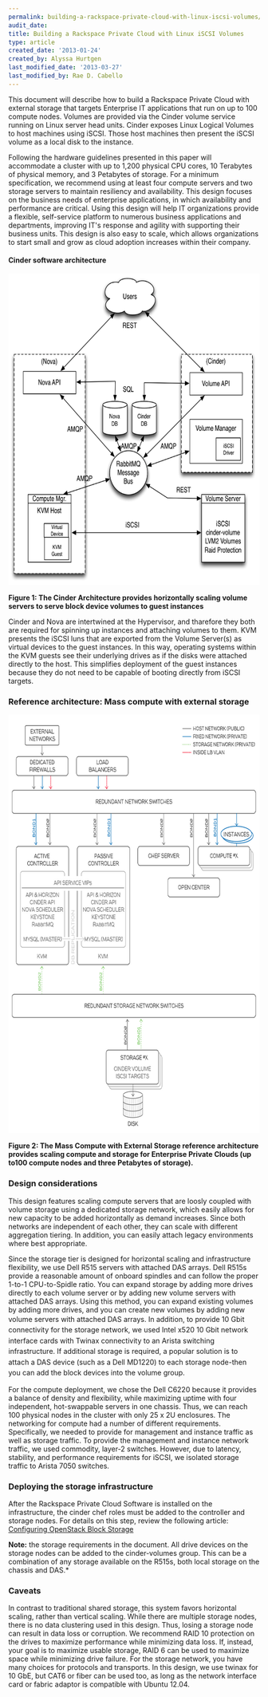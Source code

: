 ```yaml
---
permalink: building-a-rackspace-private-cloud-with-linux-iscsi-volumes/
audit_date:
title: Building a Rackspace Private Cloud with Linux iSCSI Volumes
type: article
created_date: '2013-01-24'
created_by: Alyssa Hurtgen
last_modified_date: '2013-03-27'
last_modified_by: Rae D. Cabello
---
```


This document will describe how to build a Rackspace Private Cloud with
external storage that targets Enterprise IT applications that run on up
to 100 compute nodes. Volumes are provided via the Cinder volume service
running on Linux server head units. Cinder exposes Linux Logical Volumes
to host machines using iSCSI. Those host machines then present the iSCSI
volume as a local disk to the instance.

Following the hardware guidelines presented in this paper will accommodate a cluster with up to 1,200 physical CPU cores, 10 Terabytes of physical memory, and 3 Petabytes of storage. For a minimum specification, we recommend using at least four
compute servers and two storage servers to maintain resiliency and availability. This design focuses on the business needs of enterprise applications, in which availability and performance are critical. Using this design will help IT organizations provide a flexible, self-service platform to numerous business applications and departments, improving IT's response and agility with supporting their business units. This design is also easy to scale, which allows organizations to start small and grow as cloud adoption increases within their company.

#### Cinder software architecture

<img src="cinder-refarch-sims.png" class="image-full_width" width="700" height="624" />

**Figure 1: The Cinder Architecture provides horizontally scaling volume
servers to serve block device volumes to guest instances**

Cinder and Nova are intertwined at the Hypervisor, and tharefore they both are required for spinning up
instances and attaching volumes to them. KVM presents the iSCSI luns that are exported from the Volume Server(s) as virtual devices to the guest instances. In this way, operating systems within the KVM guests see their underlying drives as if  the disks were attached directly to the host. This simplifies deployment of the guest instances because they do not need to be capable of booting directly from iSCSI targets.

### Reference architecture: Mass compute with external storage

<img src="ScreenShot2013-03-27at12.08.10PM.png" width="741" height="839" />

**Figure 2: The Mass Compute with
External Storage reference architecture provides scaling compute and
storage for  Enterprise Private Clouds (up to100 compute nodes and three
Petabytes of storage).**

### Design considerations

This design features scaling compute servers that are loosly coupled with volume storage using a dedicated
storage network, which easily allows for new capacity to be added horizontally as demand increases. Since both networks are independent of each other, they can scale with different aggregation tiering. In addition, you can easily attach legacy environments where best appropriate.

Since the storage tier is designed for horizontal scaling and infrastructure flexibility, we use Dell R515
servers with attached DAS arrays. Dell R515s provide a reasonable amount of onboard spindles and can follow the proper 1-to-1 CPU-to-Spidle ratio. You can expand storage by adding more drives directly to each volume server or by adding new volume servers with attached DAS arrays. Using this method, you can expand existing volumes by adding more drives, and you can create new volumes by adding new volume servers with attached DAS arrays. </span><span style="line-height: 1.538em;">In addition, to provide 10 Gbit connectivity for the storage network, we used Intel x520 10 Gbit network interface cards with Twinax connectivity to an Arista switching infrastructure. If additional storage is required, a popular solution is to attach a DAS device (such as a Dell MD1220) to each storage node-then you can add the block devices into the volume group.

For the compute deployment, we chose the Dell C6220 because it provides a balance of density and flexibility, while maximizing uptime with four independent, hot-swappable servers in one chassis. Thus, we can reach 100 physical nodes in the cluster with
only 25 x 2U enclosures. The networking for compute had a number of different requirements. Specifically, we needed to provide for management and instance traffic as well as storage traffic. To provide the management and instance network traffic, we used commodity, layer-2 switches. However, due to latency, stability, and performance requirements for iSCSI, we isolated storage traffic to Arista 7050 switches.

### Deploying the storage infrastructure

After the Rackspace Private Cloud Software is installed on the
infrastructure, the cinder chef roles must be added to the controller
and storage nodes. For details on this step, review the following
article: [Configuring OpenStack Block
Storage](/how-to/configuring-openstack-block-storage)[
](/how-to/configuring-openstack-block-storage)

**Note:** the storage requirements in the document. All drive devices on
the storage nodes can be added to the cinder-volumes group. This can be
a combination of any storage available on the R515s, both local storage
on the chassis and DAS.*

### Caveats

In contrast to traditional shared storage, this system favors horizontal
scaling, rather than vertical scaling. While there are multiple storage
nodes, there is no data clustering used in this design. Thus, losing a
storage node can result in data loss or corruption. We recommend RAID 10
protection on the drives to maximize performance while minimizing data
loss. If, instead, your goal is to maximize usable storage, RAID 6 can
be used to maximize space while minimizing drive failure. For the storage network, you have many
choices for protocols and transports. In this design, we use twinax for
10 GbE, but CAT6 or fiber can be used too, as long as the network
interface card or fabric adaptor is compatible with Ubuntu 12.04.</span>
